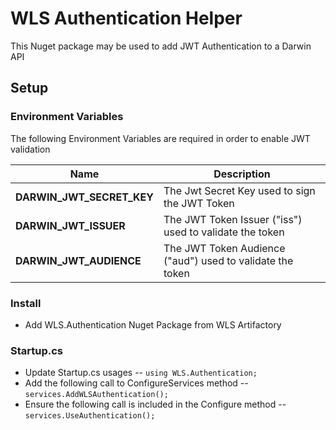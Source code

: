 ﻿# WLS Authentication Helper

This Nuget package may be used to add JWT Authentication to a Darwin API

## Setup

### Environment Variables

The following Environment Variables are required in order to enable JWT validation

|Name | Description|
|------------- | -----------|
|**DARWIN_JWT_SECRET_KEY** | The Jwt Secret Key used to sign the JWT Token|
|**DARWIN_JWT_ISSUER** | The JWT Token Issuer ("iss") used to validate the token|
|**DARWIN_JWT_AUDIENCE** | The JWT Token Audience ("aud") used to validate the token|

### Install
- Add WLS.Authentication Nuget Package from WLS Artifactory

### Startup.cs
- Update Startup.cs usages
-- ```using WLS.Authentication;```
- Add the following call to ConfigureServices method
-- ```services.AddWLSAuthentication();```
- Ensure the following call is included in the Configure method
-- ```services.UseAuthentication();```
